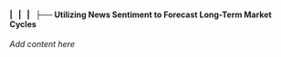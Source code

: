 #### |   |   |   ├── Utilizing News Sentiment to Forecast Long-Term Market Cycles

*Add content here*